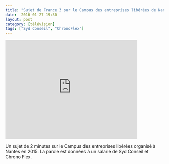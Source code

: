 ```yaml
---
title: "Sujet de France 3 sur le Campus des entreprises libérées de Nantes"
date:  2016-01-27 19:30
layout: post
category: [télévision]
tags: ["Syd Conseil", "ChronoFlex"]
---
```


<iframe width="420" height="315" src="https://www.youtube.com/embed/71B-DKczje8?rel=0&amp;showinfo=0" frameborder="0" allowfullscreen></iframe>

Un sujet de 2 minutes sur le Campus des entreprises libérées organisé à Nantes en 2015. La parole est données à un salarié de Syd Conseil et Chrono Flex.
